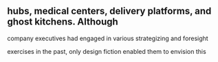 ## hubs, medical centers, delivery platforms, and ghost kitchens. Although

company executives had engaged in various strategizing and foresight

exercises in the past, only design fiction enabled them to envision this